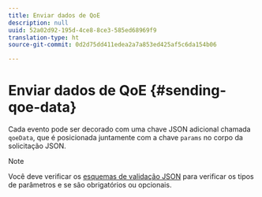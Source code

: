 ```yaml
---
title: Enviar dados de QoE
description: null
uuid: 52a02d92-195d-4ce8-8ce3-585ed68969f9
translation-type: ht
source-git-commit: 0d2d75dd411edea2a7a853ed425af5c6da154b06

---
```



# Enviar dados de QoE {#sending-qoe-data}

Cada evento pode ser decorado com uma chave JSON adicional chamada `qoeData`, que é posicionada juntamente com a chave `params` no corpo da solicitação JSON.

>[!NOTE]
>
>Você deve verificar os [esquemas de validação JSON](/help/media-collection-api/mc-api-impl/mc-api-validate-reqs.md) para verificar os tipos de parâmetros e se são obrigatórios ou opcionais.

